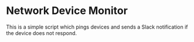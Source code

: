 Network Device Monitor
======================

This is a simple script which pings devices and sends a Slack notification if
the device does not respond.

